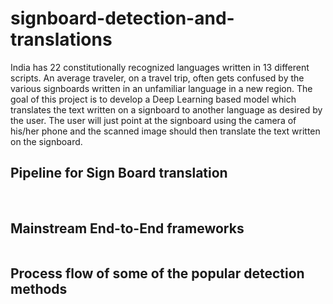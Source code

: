 # signboard-detection-and-translations

India has 22 constitutionally recognized languages written in 13 different scripts. An average traveler, on a travel trip, often gets confused by the various signboards written in an unfamiliar language in a new region. The goal of this project is to develop a Deep Learning based model which translates the text written on a signboard to another language as desired by the user. The user will just point at the signboard using the camera of his/her phone and the scanned image should then translate the text written on the signboard.

<h2>Pipeline for Sign Board translation</h2>


<img src="https://images.squarespace-cdn.com/content/v1/5cc33557d74562c8c6f29da7/1560859284012-P4JCNT303JWLG57WW5OQ/ke17ZwdGBToddI8pDm48kDBScsWirpa2xSk2Dosq_2cUqsxRUqqbr1mOJYKfIPR7LoDQ9mXPOjoJoqy81S2I8N_N4V1vUb5AoIIIbLZhVYxCRW4BPu10St3TBAUQYVKcdanMUvPnNls9zkADJxjwHO7i_noZeZfN6aQz7FyDHQRh8Bht_5F4DcsYIg66BC0K/AI4Bharat_%2BSignboard%2BTranslation%2BProblem%2BStatement.jpg?format=750w" alt="">


<img src ="https://images.squarespace-cdn.com/content/v1/5cc33557d74562c8c6f29da7/1560860360085-56FKYHUXWJ0FR3SFGKWK/ke17ZwdGBToddI8pDm48kGWuNqvOwR2eFuk3qi76sP9Zw-zPPgdn4jUwVcJE1ZvWQUxwkmyExglNqGp0IvTJZamWLI2zvYWH8K3-s_4yszcp2ryTI0HqTOaaUohrI8PInJ1nwBXPrI3-kgUGE_Cr-BLc44HilJzlA2HZOFAh3GgKMshLAGzx4R3EDFOm1kBS/AI4Bharat_%2BSignboard%2BTranslation%2BProblem%2BStatement%2B%25282%2529.jpg?format=750w" alt="">

<h2>Mainstream End-to-End frameworks</h2>

<img src ="https://images.squarespace-cdn.com/content/v1/5cc33557d74562c8c6f29da7/1560861113249-1RM7RXO0MH8R3XRZQJCC/ke17ZwdGBToddI8pDm48kC3JPGLavclTwVjgPV0zxkwUqsxRUqqbr1mOJYKfIPR7LoDQ9mXPOjoJoqy81S2I8N_N4V1vUb5AoIIIbLZhVYxCRW4BPu10St3TBAUQYVKcnKyeB_K7cIMGaP0ThFdbcoW7Xrvf8K39_NOm4wQ5laaw0uz6ItWFvt-X3bPfjJ_J/Screenshot+%2816%29.png?format=750w" alt="">

<h2> Process flow of some of the popular detection methods </h2>
<img src="https://images.squarespace-cdn.com/content/v1/5cc33557d74562c8c6f29da7/1560860468456-L3TNDP6U439WWYG5GGRX/ke17ZwdGBToddI8pDm48kHXeslOZFtVTAK4vZodWpiFZw-zPPgdn4jUwVcJE1ZvWQUxwkmyExglNqGp0IvTJZamWLI2zvYWH8K3-s_4yszcp2ryTI0HqTOaaUohrI8PIgJPnh7eIvK4YsweARo3IU3nzv0eKpvPW34fURjf76cAKMshLAGzx4R3EDFOm1kBS/AI4Bharat_%2BSignboard%2BTranslation%2BProblem%2BStatement%2B%25283%2529.jpg?format=750w" alt="">


